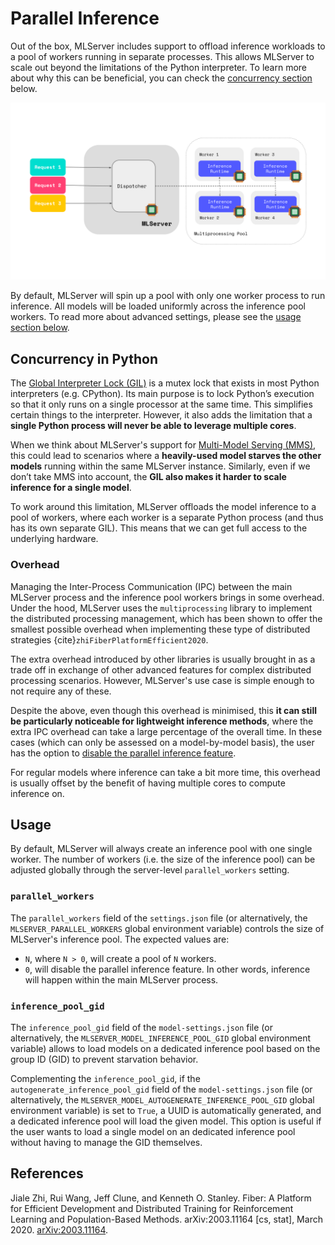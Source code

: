 # Parallel Inference

Out of the box, MLServer includes support to offload inference workloads to a
pool of workers running in separate processes.
This allows MLServer to scale out beyond the limitations of the Python
interpreter.
To learn more about why this can be beneficial, you can check the [concurrency
section](#concurrency-in-python) below.

![](../images/parallel-inference.svg)

By default, MLServer will spin up a pool with only one worker process to run
inference.
All models will be loaded uniformly across the inference pool workers.
To read more about advanced settings, please see the [usage section
below](#usage).

## Concurrency in Python

The [Global Interpreter Lock (GIL)](https://wiki.python.org/moin/GlobalInterpreterLock) 
is a mutex lock that exists in most Python interpreters (e.g. CPython).
Its main purpose is to lock Python’s execution so that it only runs on a single
processor at the same time.
This simplifies certain things to the interpreter.
However, it also adds the limitation that a **single Python process will never
be able to leverage multiple cores**.

When we think about MLServer's support for [Multi-Model Serving (MMS)](../examples/mms/README.md), 
this could lead to scenarios where a
**heavily-used model starves the other models** running within the same
MLServer instance.
Similarly, even if we don’t take MMS into account, the **GIL also makes it harder
to scale inference for a single model**.

To work around this limitation, MLServer offloads the model inference to a pool
of workers, where each worker is a separate Python process (and thus has its
own separate GIL).
This means that we can get full access to the underlying hardware.

### Overhead

Managing the Inter-Process Communication (IPC) between the main MLServer
process and the inference pool workers brings in some overhead.
Under the hood, MLServer uses the `multiprocessing` library to implement the
distributed processing management, which has been shown to offer the smallest
possible overhead when implementing these type of distributed strategies
{cite}`zhiFiberPlatformEfficient2020`.

The extra overhead introduced by other libraries is usually brought in as a
trade off in exchange of other advanced features for complex distributed
processing scenarios.
However, MLServer's use case is simple enough to not require any of these.

Despite the above, even though this overhead is minimised, this **it can still
be particularly noticeable for lightweight inference methods**, where the extra
IPC overhead can take a large percentage of the overall time.
In these cases (which can only be assessed on a model-by-model basis), the user
has the option to [disable the parallel inference feature](#usage).

For regular models where inference can take a bit more time, this overhead is
usually offset by the benefit of having multiple cores to compute inference on.

## Usage

By default, MLServer will always create an inference pool with one single worker.
The number of workers (i.e. the size of the inference pool) can be adjusted
globally through the server-level `parallel_workers` setting.

### `parallel_workers`

The `parallel_workers` field of the `settings.json` file (or alternatively, the
`MLSERVER_PARALLEL_WORKERS` global environment variable) controls the size of
MLServer's inference pool.
The expected values are:

- `N`, where `N > 0`, will create a pool of `N` workers.
- `0`, will disable the parallel inference feature.
  In other words, inference will happen within the main MLServer process.

### `inference_pool_gid` 

The `inference_pool_gid` field of the `model-settings.json` file (or alternatively, the `MLSERVER_MODEL_INFERENCE_POOL_GID` global environment variable) allows to load models on a dedicated inference pool based on the group ID (GID) to prevent starvation behavior.

Complementing the `inference_pool_gid`, if the `autogenerate_inference_pool_gid` field of the `model-settings.json` file (or alternatively, the `MLSERVER_MODEL_AUTOGENERATE_INFERENCE_POOL_GID` global environment variable) is set to `True`, a UUID is automatically generated, and a dedicated inference pool will load the given model. This option is useful if the user wants to load a single model on an dedicated inference pool without having to manage the GID themselves.


## References

Jiale Zhi, Rui Wang, Jeff Clune, and Kenneth O. Stanley. Fiber: A Platform for Efficient Development and Distributed Training for Reinforcement Learning and Population-Based Methods. arXiv:2003.11164 [cs, stat], March 2020. [arXiv:2003.11164](https://arxiv.org/abs/2003.11164).